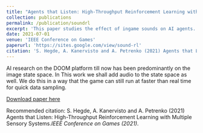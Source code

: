 ```yaml
---
title: "Agents that Listen: High-Throughput Reinforcement Learning with Multiple Sensory Systems."
collection: publications
permalink: /publication/soundrl
excerpt: 'This paper studies the effect of ingame sounds on AI agents. Specifically we look at DOOM.'
date: 2021-07-01
venue: 'IEEE Conference on Games'
paperurl: 'https://sites.google.com/view/sound-rl'
citation: 'S. Hegde, A. Kanervisto and A. Petrenko (2021) Agents that Listen: High-Throughput Reinforcement Learning with Multiple Sensory Systems, IEEE Conference on Games (2021).'
---
```

AI research on the DOOM platform till now has been predominantly on the image state space. In This work we shall add audio to the state space as well. We do this in a way that the game can still run at faster than real time for quick data sampling.

[Download paper here](https://www.google.com/url?q=https%3A%2F%2Farxiv.org%2Fabs%2F2107.02195&sa=D&sntz=1&usg=AFQjCNFPHZabBkhbO9vCLBrDDmsBT6SUlQ)

Recommended citation: S. Hegde, A. Kanervisto and A. Petrenko (2021) Agents that Listen: High-Throughput Reinforcement Learning with Multiple Sensory Systems.<i>IEEE Conference on Games (2021)</i>.